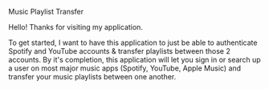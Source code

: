 Music Playlist Transfer

Hello! Thanks for visiting my application.

To get started, I want to have this application to just be able to authenticate Spotify and YouTube accounts & transfer playlists between those 2 accounts. 
By it's completion, this application will let you sign in or search up a user on most major music apps (Spotify, YouTube, Apple Music) and transfer your music playlists between one another.